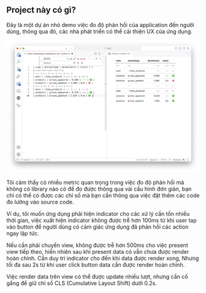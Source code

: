 ## Project này có gì?

Đây là một dự án nhỏ demo việc đo độ phản hồi của application đến người dùng, thông qua đó, các nhà phát triển có thể cải thiện UX của ứng dụng.

<img src="./doc_assets/speedlog-table.png"/>

Tôi cảm thấy có nhiều metric quan trọng trong việc đo độ phản hồi mà không có library nào có để đo được thông qua vài cấu hình đơn giản, bạn chỉ có thể có được các chỉ số mà bạn cần thông qua việc đặt thêm các code đo lường vào source code.

Ví dụ, tôi muốn ứng dụng phải hiện indicator cho các xử lý cần tốn nhiều thời gian, việc xuất hiện indicator không được trễ hơn 100ms từ khi user tap vào button để người dùng có cảm giác ứng dụng đã phản hồi các action ngay lập tức.

Nếu cần phải chuyển view, không được trễ hơn 500ms cho việc present view tiếp theo, hiển nhiên sau khi present data có vẫn chưa được render hoàn chỉnh. Cần duy trì indicator cho đến khi data được render xong, Nhưng tối đa sau 2s từ khi user click button data cần được render hoàn chỉnh. 

Việc render data trên view có thể được update nhiều lượt, nhưng cần cố gắng để giữ chỉ số CLS (Cumulative Layout Shift) dưới 0.2s.

